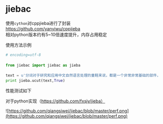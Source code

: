 jiebac
========

使用`cython`对cppjieba进行了封装    
https://github.com/yanyiwu/cppjieba    
相对python版本约有5~10倍速度提升，内存占用稳定

使用方法示例

```python
# encoding=utf-8

from jiebac import jiebac as jieba

text = u'分词对于研究和应用中文自然语言处理的童鞋来说，都是一个非常非常基础的部件，分词的质量直接影响到后续词性标注、命名实体识别、句法分析等部件的准确性。'
print jieba.ucut(text,True)
```

性能测试如下

对于python实现（https://github.com/fxsjy/jieba）

![https://github.com/qiangsiwei/jiebac/blob/master/perf.png](https://github.com/qiangsiwei/jiebac/blob/master/perf.png)
